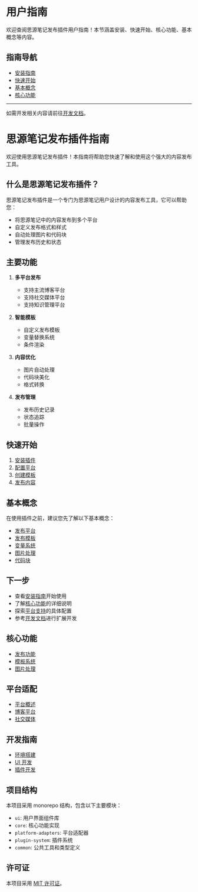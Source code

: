 # 用户指南

欢迎查阅思源笔记发布插件用户指南！本节涵盖安装、快速开始、核心功能、基本概念等内容。

## 指南导航

- [安装指南](/guide/getting-started/installation)
- [快速开始](/guide/quick-start)
- [基本概念](/guide/concepts)
- [核心功能](/features/)

---

如需开发相关内容请前往[开发文档](/development/)。

# 思源笔记发布插件指南

欢迎使用思源笔记发布插件！本指南将帮助您快速了解和使用这个强大的内容发布工具。

## 什么是思源笔记发布插件？

思源笔记发布插件是一个专门为思源笔记用户设计的内容发布工具，它可以帮助您：

- 将思源笔记中的内容发布到多个平台
- 自定义发布格式和样式
- 自动处理图片和代码块
- 管理发布历史和状态

## 主要功能

1. **多平台发布**
   - 支持主流博客平台
   - 支持社交媒体平台
   - 支持知识管理平台

2. **智能模板**
   - 自定义发布模板
   - 变量替换系统
   - 条件渲染

3. **内容优化**
   - 图片自动处理
   - 代码块美化
   - 格式转换

4. **发布管理**
   - 发布历史记录
   - 状态追踪
   - 批量操作

## 快速开始

1. [安装插件](/guide/getting-started/installation)
2. [配置平台](/guide/quick-start#配置平台)
3. [创建模板](/guide/quick-start#创建模板)
4. [发布内容](/guide/quick-start#发布内容)

## 基本概念

在使用插件之前，建议您先了解以下基本概念：

- [发布平台](/guide/concepts#发布平台)
- [发布模板](/guide/concepts#发布模板)
- [变量系统](/guide/concepts#变量系统)
- [图片处理](/guide/concepts#图片处理)
- [代码块](/guide/concepts#代码块)

## 下一步

- 查看[安装指南](/guide/getting-started/installation)开始使用
- 了解[核心功能](/features/)的详细说明
- 探索[平台支持](/platforms/)的具体配置
- 参考[开发文档](/development/)进行扩展开发

## 核心功能

- [发布功能](./core/publishing)
- [模板系统](./core/templates)
- [图片处理](./core/image-processing)

## 平台适配

- [平台概述](./platforms/)
- [博客平台](./platforms/blog-platforms)
- [社交媒体](./platforms/social-media)

## 开发指南

- [环境搭建](/development/setup)
- [UI 开发](/development/ui/)
- [插件开发](/development/plugin-system/)

## 项目结构

本项目采用 monorepo 结构，包含以下主要模块：

- `ui`: 用户界面组件库
- `core`: 核心功能实现
- `platform-adapters`: 平台适配器
- `plugin-system`: 插件系统
- `common`: 公共工具和类型定义

## 许可证

本项目采用 [MIT 许可证](../../LICENSE)。 